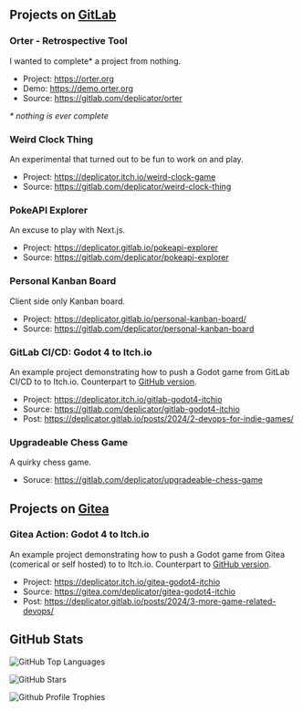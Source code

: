 ## Projects on [GitLab](https://gitlab.com/users/deplicator/projects)

### Orter - Retrospective Tool

I wanted to complete* a project from nothing.

- Project: <https://orter.org>
- Demo: <https://demo.orter.org>
- Source: <https://gitlab.com/deplicator/orter>

_\* nothing is ever complete_

### Weird Clock Thing

An experimental that turned out to be fun to work on and play.

- Project: <https://deplicator.itch.io/weird-clock-game>
- Source: <https://gitlab.com/deplicator/weird-clock-thing>

### PokeAPI Explorer

An excuse to play with Next.js.

- Project: <https://deplicator.gitlab.io/pokeapi-explorer>
- Source: <https://gitlab.com/deplicator/pokeapi-explorer>

### Personal Kanban Board

Client side only Kanban board.

- Project: <https://deplicator.gitlab.io/personal-kanban-board/>
- Source: <https://gitlab.com/deplicator/personal-kanban-board>

### GitLab CI/CD: Godot 4 to Itch.io

An example project demonstrating how to push a Godot game from GitLab CI/CD to to Itch.io. Counterpart to [GitHub
version](https://github.com/deplicator/github-godot4-itchio/).

- Project: <https://deplicator.itch.io/gitlab-godot4-itchio>
- Source: <https://gitlab.com/deplicator/gitlab-godot4-itchio>
- Post: <https://deplicator.gitlab.io/posts/2024/2-devops-for-indie-games/>

### Upgradeable Chess Game

A quirky chess game.

- Soruce: <https://gitlab.com/deplicator/upgradeable-chess-game>

## Projects on [Gitea](https://gitea.com/deplicator)

### Gitea Action: Godot 4 to Itch.io

An example project demonstrating how to push a Godot game from Gitea (comerical or self hosted) to to Itch.io.
Counterpart to [GitHub version](https://github.com/deplicator/github-godot4-itchio/).

- Project: <https://deplicator.itch.io/gitea-godot4-itchio>
- Source: <https://gitea.com/deplicator/gitea-godot4-itchio>
- Post: <https://deplicator.gitlab.io/posts/2024/3-more-game-related-devops/>

## GitHub Stats

![GitHub Top
Languages](https://github-profile-summary-cards.vercel.app/api/cards/most-commit-language?username=deplicator&theme=2077)

![GitHub Stars](https://github-profile-summary-cards.vercel.app/api/cards/stats?username=deplicator&theme=2077)

![Github Profile Trophies](https://github-profile-trophy.vercel.app/?username=deplicator)
